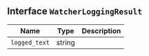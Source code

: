## Interface `WatcherLoggingResult`

| Name | Type | Description |
| - | - | - |
| `logged_text` | string | &nbsp; |
